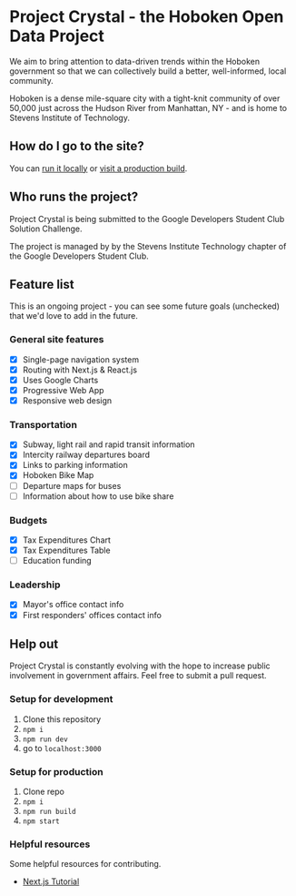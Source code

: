 # Project Crystal - the Hoboken Open Data Project

We aim to bring attention to data-driven trends within the Hoboken government so that we can collectively build a better, well-informed, local community.

Hoboken is a dense mile-square city with a tight-knit community of over 50,000 just across the Hudson River from Manhattan, NY - and is home to Stevens Institute of Technology.

## How do I go to the site?

You can [run it locally](#setup-for-development) or [visit a production build](https://dsc.justinoboyle.com). 

## Who runs the project?

Project Crystal is being submitted to the Google Developers Student Club Solution Challenge. 

The project is managed by by the Stevens Institute Technology chapter of the Google Developers Student Club.

## Feature list

This is an ongoing project - you can see some future goals (unchecked) that we'd love to add in the future.

### General site features

- [x] Single-page navigation system
- [x] Routing with Next.js & React.js
- [x] Uses Google Charts
- [x] Progressive Web App
- [x] Responsive web design

### Transportation

- [x] Subway, light rail and rapid transit information
- [x] Intercity railway departures board
- [x] Links to parking information
- [x] Hoboken Bike Map
- [ ] Departure maps for buses 
- [ ] Information about how to use bike share

### Budgets

- [x] Tax Expenditures Chart
- [x] Tax Expenditures Table
- [ ] Education funding

### Leadership

- [x] Mayor's office contact info
- [x] First responders' offices contact info

## Help out

Project Crystal is constantly evolving with the hope to increase public involvement in government affairs. Feel free to submit a pull request.

### Setup for development

1. Clone this repository
2. `npm i`
3. `npm run dev`
4. go to `localhost:3000`

### Setup for production

1. Clone repo
2. `npm i`
3. `npm run build`
4. `npm start`

### Helpful resources

Some helpful resources for contributing.

* [Next.js Tutorial](https://nextjs.org/learn/basics/getting-started/first-page)